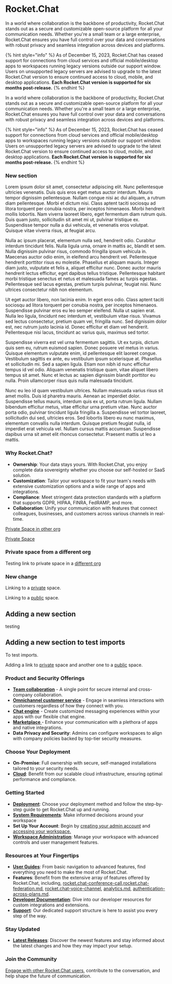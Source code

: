 # Rocket.Chat

In a world where collaboration is the backbone of productivity, Rocket.Chat stands out as a secure and customizable open-source platform for all your communication needs. Whether you're a small team or a large enterprise, Rocket.Chat ensures you have full control over your data and conversations with robust privacy and seamless integration across devices and platforms.

{% hint style="info" %}
As of December 15, 2023, Rocket.Chat has ceased support for connections from cloud services and official mobile/desktop apps to workspaces running legacy versions outside our support window. Users on unsupported legacy servers are advised to upgrade to the latest Rocket.Chat version to ensure continued access to cloud, mobile, and desktop applications. **Each Rocket.Chat version is supported for six months post-release.**
{% endhint %}

In a world where collaboration is the backbone of productivity, Rocket.Chat stands out as a secure and customizable open-source platform for all your communication needs. Whether you're a small team or a large enterprise, Rocket.Chat ensures you have full control over your data and conversations with robust privacy and seamless integration across devices and platforms.

{% hint style="info" %}
As of December 15, 2023, Rocket.Chat has ceased support for connections from cloud services and official mobile/desktop apps to workspaces running legacy versions outside our support window. Users on unsupported legacy servers are advised to upgrade to the latest Rocket.Chat version to ensure continued access to cloud, mobile, and desktop applications. **Each Rocket.Chat version is supported for six months post-release.**
{% endhint %}

### New section

Lorem ipsum dolor sit amet, consectetur adipiscing elit. Nunc pellentesque ultricies venenatis. Duis quis eros eget metus auctor interdum. Mauris tempor dignissim pellentesque. Nullam congue nisi ac dui aliquam, a rutrum diam pellentesque. Morbi et dictum nisi. Class aptent taciti sociosqu ad litora torquent per conubia nostra, per inceptos himenaeos. Morbi hendrerit mollis lobortis. Nam viverra laoreet libero, eget fermentum diam rutrum quis. Duis quam justo, sollicitudin sit amet mi ut, pulvinar tristique ex. Suspendisse tempor nulla a dui vehicula, et venenatis eros volutpat. Quisque vitae viverra risus, at feugiat arcu.

Nulla ac ipsum placerat, elementum nulla sed, hendrerit odio. Curabitur interdum tincidunt felis. Nulla ligula urna, ornare in mattis ac, blandit et sem. Nulla dignissim pulvinar risus, commodo fringilla ipsum vehicula in. Maecenas auctor odio enim, in eleifend arcu hendrerit vel. Pellentesque hendrerit porttitor risus eu molestie. Phasellus et aliquam mauris. Integer diam justo, vulputate et felis a, aliquet efficitur nunc. Donec auctor mauris hendrerit lectus efficitur, eget dapibus tellus tristique. Pellentesque habitant morbi tristique senectus et netus et malesuada fames ac turpis egestas. Pellentesque sed lacus egestas, pretium turpis pulvinar, feugiat nisi. Nunc ultrices consectetur nibh non elementum.

Ut eget auctor libero, non lacinia enim. In eget eros odio. Class aptent taciti sociosqu ad litora torquent per conubia nostra, per inceptos himenaeos. Suspendisse pulvinar eros eu leo semper eleifend. Nulla ut sapien erat. Nulla leo ligula, tincidunt nec interdum et, vestibulum vitae risus. Vivamus sed lectus consectetur, pretium quam vel, fringilla nunc. Sed dignissim dolor est, nec rutrum justo lacinia id. Donec efficitur et diam vel hendrerit. Pellentesque nisi lacus, tincidunt ac varius quis, maximus sed tortor.

Suspendisse viverra est vel urna fermentum sagittis. Ut ex turpis, dictum quis sem eu, rutrum euismod sapien. Donec posuere vel metus in varius. Quisque elementum vulputate enim, id pellentesque elit laoreet congue. Vestibulum sagittis ex ante, eu vestibulum ipsum scelerisque at. Phasellus et sollicitudin mi. Sed a sapien ligula. Etiam non nibh id nunc efficitur tempus id vel odio. Aliquam venenatis tristique quam, vitae aliquet libero tempus sit amet. Nunc et lectus ac sapien dignissim blandit porttitor eu nulla. Proin ullamcorper risus quis nulla malesuada tincidunt.

Nunc eu leo id quam vestibulum ultrices. Nullam malesuada varius risus sit amet mollis. Duis id pharetra mauris. Aenean ac imperdiet dolor. Suspendisse tellus mauris, interdum quis ex ut, porta rutrum ligula. Nullam bibendum efficitur metus, vitae efficitur urna pretium vitae. Nunc auctor porta odio, pulvinar tincidunt ligula fringilla a. Suspendisse vel tortor laoreet, sollicitudin dui sed, ultricies eros. Sed lobortis libero eu nunc maximus, elementum convallis nulla interdum. Quisque pretium feugiat nulla, id imperdiet erat vehicula vel. Nullam cursus mattis accumsan. Suspendisse dapibus urna sit amet elit rhoncus consectetur. Praesent mattis ut leo a mattis.

### **Why Rocket.Chat?**

* **Ownership**: Your data stays yours. With Rocket.Chat, you enjoy complete data sovereignty whether you choose our self-hosted or SaaS solution.
* **Customization**: Tailor your workspace to fit your team's needs with extensive customization options and a wide range of apps and integrations.
* **Compliance**: Meet stringent data protection standards with a platform that supports GDPR, HIPAA, FINRA, FedRAMP, and more.
* **Collaboration**: Unify your communication with features that connect colleagues, businesses, and customers across various channels in real-time.

[Private Space in other org](https://app.gitbook-staging.com/o/xks2mnJ2MRqQXubcX3u7/s/Toa5nNlqEqXfYl4pUfec/ "mention")

[Private Space](https://app.gitbook-staging.com/o/4azjOanrNwFQhRlJOYon/s/j2JRIFj8cVOzPSNEWvhb/ "mention")

### Private space from a different org

Testing link to private space in a [different org](broken-reference)

### New change

Linking to a [private](https://app.gitbook-staging.com/o/4azjOanrNwFQhRlJOYon/s/j2JRIFj8cVOzPSNEWvhb/) space.

Linking to a [public](https://app.gitbook-staging.com/o/4azjOanrNwFQhRlJOYon/s/wUQBaqZX1kOoy9v7UWmG/) space.

## Adding a new section

testing

## Adding a new section to test imports

To test imports.

Adding a link to [private](https://app.gitbook-staging.com/o/4azjOanrNwFQhRlJOYon/s/j2JRIFj8cVOzPSNEWvhb/) space and another one to a [public](https://app.gitbook-staging.com/o/4azjOanrNwFQhRlJOYon/s/wUQBaqZX1kOoy9v7UWmG/) space.

### **Product and Security Offerings**

* [**Team collaboration**](use-rocket.chat/workspace-administration/) - A single point for secure internal and cross-company collaboration.
* [**Omnichannel customer service**](use-rocket.chat/omnichannel/) - Engage in seamless interactions with customers regardless of how they connect with you.
* [**Chat engine**](https://developer.rocket.chat/chat-engine/overview-of-chat-engine) - Create customized messaging experiences within your apps with our flexible chat engine.
* [**Marketplace** ](extend-rocket.chat-capabilities/rocket.chat-marketplace)- Enhance your communication with a plethora of apps and native integrations.
* **Data Privacy and Security**: Admins can configure workspaces to align with company policies backed by top-tier security measures.

### **Choose Your Deployment**

* **On-Premise**: Full ownership with secure, self-managed installations tailored to your security needs.
* [**Cloud**](use-rocket.chat/rocket.chat-cloud): Benefit from our scalable cloud infrastructure, ensuring optimal performance and compliance.

### **Getting Started**

* [**Deployment**](deploy/deploy-rocket.chat): Choose your deployment method and follow the step-by-step guide to get Rocket.Chat up and running.
* [**System Requirements**](deploy/deploy-rocket.chat/system-requirements.md): Make informed decisions around your workspace
* **Set Up Your Account**: Begin by [creating your admin account](setup-and-configure/accessing-your-workspace/admin-account-creation.md) and [accessing your workspace.](setup-and-configure/accessing-your-workspace/)
* [**Workspace Administration**](use-rocket.chat/workspace-administration/): Manage your workspace with advanced controls and user management features.

### **Resources at Your Fingertips**

* [**User Guides**](use-rocket.chat/user-guides/): From basic navigation to advanced features, find everything you need to make the most of Rocket.Chat.
* **Features**: Benefit from the extensive array of features offered by Rocket.Chat, including, [rocket.chat-conference-call](use-rocket.chat/rocket.chat-conference-call "mention"),[rocket.chat-federation.md](use-rocket.chat/rocket.chat-federation.md "mention"), [rocket.chat-voice-channel](use-rocket.chat/rocket.chat-voice-channel "mention"), [analytics.md](use-rocket.chat/workspace-administration/settings/analytics.md "mention"), [authentication-across-plans.md](use-rocket.chat/authentication/authentication-across-plans.md "mention").
* [**Developer Documentation**](resources/development-docs.md): Dive into our developer resources for custom integrations and extensions.
* [**Support**](customer-center/support-center/): Our dedicated support structure is here to assist you every step of the way.

### **Stay Updated**

* [**Latest Releases**](https://github.com/RocketChat/Rocket.Chat/releases): Discover the newest features and stay informed about the latest changes and how they may impact your setup.

### **Join the Community**

[Engage with other Rocket.Chat users](customer-center/support-center/community-resources.md), contribute to the conversation, and help shape the future of communication.
